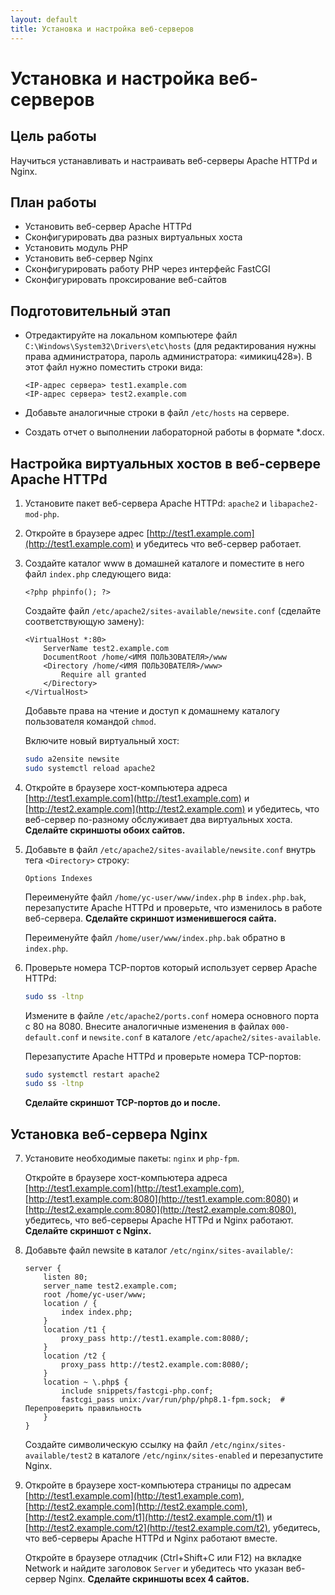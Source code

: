 ```yaml
---
layout: default
title: Установка и настройка веб-серверов
---
```


# Установка и настройка веб-серверов

## Цель работы

Научиться устанавливать и настраивать веб-серверы Apache HTTPd и Nginx.

## План работы

- Установить веб-сервер Apache HTTPd
- Сконфигурировать два разных виртуальных хоста
- Установить модуль PHP
- Установить веб-сервер Nginx
- Сконфигурировать работу PHP через интерфейс FastCGI
- Сконфигурировать проксирование веб-сайтов

## Подготовительный этап

- Отредактируйте на локальном компьютере файл `C:\Windows\System32\Drivers\etc\hosts` (для редактирования нужны права администратора, пароль администратора: «имикиц428»). В этот файл нужно поместить строки вида:

  ```
  <IP-адрес сервера> test1.example.com
  <IP-адрес сервера> test2.example.com
  ```

- Добавьте аналогичные строки в файл `/etc/hosts` на сервере.

- Создать отчет о выполнении лабораторной работы в формате *.docx.

## Настройка виртуальных хостов в веб-сервере Apache HTTPd

1. Установите пакет веб-сервера Apache HTTPd: `apache2` и `libapache2-mod-php`.

2. Откройте в браузере адрес [http://test1.example.com](http://test1.example.com) и убедитесь что веб-сервер работает.

3. Создайте каталог www в домашней каталоге и поместите в него файл `index.php` следующего вида:

   ```
   <?php phpinfo(); ?>
   ```

   Создайте файл `/etc/apache2/sites-available/newsite.conf` (сделайте соответствующую замену):

   ```
   <VirtualHost *:80>
       ServerName test2.example.com
       DocumentRoot /home/<ИМЯ ПОЛЬЗОВАТЕЛЯ>/www
       <Directory /home/<ИМЯ ПОЛЬЗОВАТЕЛЯ>/www>
           Require all granted
       </Directory>
   </VirtualHost>
   ```
   Добавьте права на чтение и доступ к домашнему каталогу пользователя командой `chmod`.
   
   Включите новый виртуальный хост:

   ```bash
   sudo a2ensite newsite
   sudo systemctl reload apache2
   ```


5. Откройте в браузере хост-компьютера адреса [http://test1.example.com](http://test1.example.com) и [http://test2.example.com](http://test2.example.com) и убедитесь, что веб-сервер по-разному обслуживает два виртуальных хоста. **Сделайте скриншоты обоих сайтов.**

6. Добавьте в файл `/etc/apache2/sites-available/newsite.conf` внутрь тега `<Directory>` строку:

   ```
   Options Indexes
   ```

   Переименуйте файл `/home/yc-user/www/index.php` в `index.php.bak`, перезапустите Apache HTTPd и проверьте, что изменилось в работе веб-сервера. **Сделайте скриншот изменившегося сайта.** 
   
   Переименуйте файл `/home/user/www/index.php.bak` обратно в `index.php`.

7. Проверьте номера TCP-портов который использует сервер Apache HTTPd:

   ```bash
   sudo ss -ltnp
   ```

   Измените в файле `/etc/apache2/ports.conf` номера основного порта с 80 на 8080. Внесите аналогичные изменения в файлах `000-default.conf` и `newsite.conf` в каталоге `/etc/apache2/sites-available`.

   Перезапустите Apache HTTPd и проверьте номера TCP-портов:

   ```bash
   sudo systemctl restart apache2
   sudo ss -ltnp
   ```

   **Сделайте скриншот TCP-портов до и после.**

## Установка веб-сервера Nginx

7. Установите необходимые пакеты: `nginx` и `php-fpm`.

   Откройте в браузере хост-компьютера адреса [http://test1.example.com](http://test1.example.com), [http://test1.example.com:8080](http://test1.example.com:8080) и [http://test2.example.com:8080](http://test2.example.com:8080), убедитесь, что веб-серверы Apache HTTPd и Nginx работают. **Сделайте скриншот с Nginx.**

8. Добавьте файл newsite в каталог `/etc/nginx/sites-available/`:

   ```
   server {
       listen 80;
       server_name test2.example.com;
       root /home/yc-user/www;
       location / {
           index index.php;
       }
       location /t1 {
           proxy_pass http://test1.example.com:8080/;
       }
       location /t2 {
           proxy_pass http://test2.example.com:8080/;
       }
       location ~ \.php$ {
           include snippets/fastcgi-php.conf;
           fastcgi_pass unix:/var/run/php/php8.1-fpm.sock;  # Перепроверить правильность
       }
   }
   ```

   Создайте символическую ссылку на файл `/etc/nginx/sites-available/test2` в каталоге `/etc/nginx/sites-enabled` и перезапустите Nginx.

9. Откройте в браузере хост-компьютера страницы по адресам [http://test1.example.com](http://test1.example.com), [http://test2.example.com](http://test2.example.com), [http://test2.example.com/t1](http://test2.example.com/t1) и [http://test2.example.com/t2](http://test2.example.com/t2), убедитесь, что веб-серверы Apache HTTPd и Nginx работают вместе.

   Откройте в браузере отладчик (Ctrl+Shift+C или F12) на вкладке Network и найдите заголовок `Server` и убедитесь что указан веб-сервер Nginx. **Сделайте скриншоты всех 4 сайтов.**
